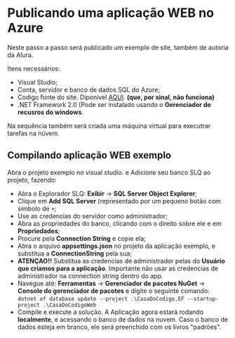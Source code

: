 # Publicando uma aplicação WEB no Azure

Neste passo a passo será publicado um exemplo de site, também de autoria da Alura.

Itens necessários:
- Visual Studio;
- Conta, servidor e banco de dados SQL do Azure;
- Codigo fonte do site. Diponível [AQUI](https://github.com/williampilger/tutoriais/raw/master/microsoft_azure/CodigoFonte.rar). **(que, por sinal, não funciona)**
- .NET Framework 2.0 (Pode ser instalado usando o **Gerenciador de recusros do windows**.

Na sequência também será criada uma máquina virtual para executrar tarefas na núvem.

## Compilando aplicação WEB exemplo

Abra o projeto exemplo no visual studio. e Adicione seu banco SLQ ao projeto, fazendo:
- Abra o Explorador SLQ: **Exibir** -> **SQL Server Object Explorer**;
- Clique em **Add SQL Server** (representado por um pequeno botão com símbolo de `+`;
- Use as credencias do servidor como administrador;
- Abra as propriedades do banco, clicando com o direito sobre ele e em **Propriedades**;
- Procure pela **Connection String** e copie ela;
- Abra o arquivo **appsettings.json** no projeto da aplicação exemplo, e substitua a **ConnectionString** pela sua;
- **ATENÇAO!!** Substitua as credencias de administrador pelas do **Usuário que criamos para a aplicação**. Importante não usar as credencias de administrador na connection string dentro do app.
- Navegue até: **Ferramentas** -> **Gerenciador de pacotes NuGet** -> **Console do gerenciador de pacotes** e digite o seguinte comando: `dotnet ef database update --project .\CasaDoCodigo.EF --startup-project .\CasaDoCodigoWeb` 
- Compile e execute a solução. A Aplicação agora estará rodando **localmente**, e acessando o banco de dados na nuvem. Caso o banco de dados esteja em branco, ele será preenchido com os livros "padrões".

